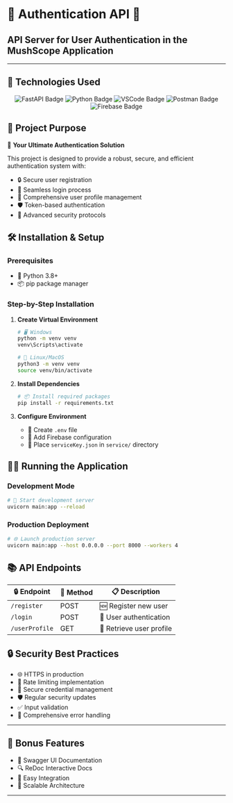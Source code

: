 # 🔐 Authentication API 🚀
## API Server for User Authentication in the MushScope Application

---

## 🚀 Technologies Used
<div align="center">
  <img src="https://img.shields.io/badge/FastAPI-009688?style=for-the-badge&logo=fastapi&logoColor=white" alt="FastAPI Badge"/>
  <img src="https://img.shields.io/badge/Python-3776AB?style=for-the-badge&logo=python&logoColor=white" alt="Python Badge"/>
  <img src="https://img.shields.io/badge/Visual_Studio_Code-0078D4?style=for-the-badge&logo=visual%20studio%20code&logoColor=white" alt="VSCode Badge"/>
  <img src="https://img.shields.io/badge/Postman-FF6C37?style=for-the-badge&logo=postman&logoColor=white" alt="Postman Badge"/>
  <img src="https://img.shields.io/badge/Firebase-FFCA28?style=for-the-badge&logo=firebase&logoColor=black" alt="Firebase Badge"/>
</div>

## 📝 Project Purpose
🎯 **Your Ultimate Authentication Solution**

This project is designed to provide a robust, secure, and efficient authentication system with:
- 🔒 Secure user registration
- 🔑 Seamless login process
- 👤 Comprehensive user profile management
- 🛡️ Token-based authentication
- 🚦 Advanced security protocols

## 🛠️ Installation & Setup

### Prerequisites
- 🐍 Python 3.8+
- 📦 pip package manager

### Step-by-Step Installation

1. **Create Virtual Environment**
   ```bash
   # 🖥️ Windows
   python -m venv venv
   venv\Scripts\activate

   # 🐧 Linux/MacOS
   python3 -m venv venv
   source venv/bin/activate
   ```

2. **Install Dependencies**
   ```bash
   # 📦 Install required packages
   pip install -r requirements.txt
   ```

3. **Configure Environment**
   - 🔐 Create `.env` file
   - 🔑 Add Firebase configuration
   - 📁 Place `serviceKey.json` in `service/` directory

## 🏃‍♂️ Running the Application

### Development Mode
```bash
# 🚧 Start development server
uvicorn main:app --reload
```

### Production Deployment
```bash
# 🌐 Launch production server
uvicorn main:app --host 0.0.0.0 --port 8000 --workers 4
```

## 📚 API Endpoints

| 🔒 Endpoint | 🚏 Method | 📋 Description |
|------------|----------|----------------|
| `/register` | POST | 🆕 Register new user |
| `/login` | POST | 🔑 User authentication |
| `/userProfile` | GET | 👤 Retrieve user profile |

## 🔒 Security Best Practices
- 🌐 HTTPS in production
- 🚦 Rate limiting implementation
- 🔐 Secure credential management
- 🛡️ Regular security updates
- ✅ Input validation
- 🚨 Comprehensive error handling

---

## 🌟 Bonus Features
- 📖 Swagger UI Documentation
- 🔍 ReDoc Interactive Docs
- 🔄 Easy Integration
- 🚀 Scalable Architecture

---
